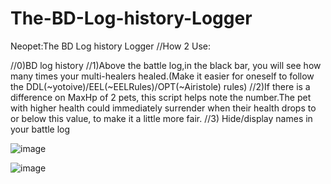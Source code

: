 # The-BD-Log-history-Logger
Neopet:The BD Log history Logger
//How 2 Use:

//0)BD log history
//1)Above the battle log,in the black bar, you will see how many times your multi-healers healed.(Make it easier for oneself to follow the DDL(~yotoive)/EEL(~EELRules)/OPT(~Airistole) rules)
//2)If there is a difference on MaxHp of 2 pets, this script helps note the number.The pet with higher health could immediately surrender when their health drops to or below this value, to make it a little more fair.
//3) Hide/display names in your battle log



![image](https://github.com/user-attachments/assets/0010829d-9ca6-4d81-8af6-241f74a643a6)


![image](https://github.com/user-attachments/assets/6bc3c562-d2d3-45ca-88b4-ce1dacc008cb)




